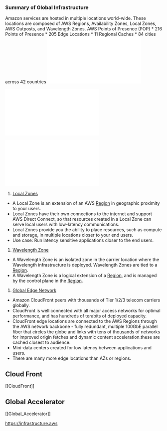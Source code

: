 ### Summary of Global Infrastructure

Amazon services are hosted in multiple locations world-wide. These locations are composed of AWS Regions, Availability Zones, Local Zones, AWS Outposts, and Wavelength Zones.
AWS Points of Presence (POP)
	  * 216 Points of Presence
	  * 205 Edge Locations
	  * 11 Regional Caches
	  * 84 cities across 42 countries
![AWS Region](AWS%20Region.md)

![AZ](AZ.md)

![DataCenter](DataCenter.md)

1. [Local Zones](https://aws.amazon.com/about-aws/global-infrastructure/localzones/)

* A Local Zone is an extension of an AWS [Region](Region.md) in geographic proximity to your users.
* Local Zones have their own connections to the internet and support AWS Direct Connect, so that resources created in a Local Zone can serve local users with low-latency communications.
* Local Zones provide you the ability to place resources, such as compute and storage, in multiple locations closer to your end users.
* Use case: Run latency sensitive applications closer to the end users.

1. [Wavelength Zone](https://docs.aws.amazon.com/AWSEC2/latest/UserGuide/using-regions-availability-zones.html#concepts-wavelength-zones)

* A Wavelength Zone is an isolated zone in the carrier location where the Wavelength infrastructure is deployed. Wavelength Zones are tied to a [Region](Region.md).
* A Wavelength Zone is a logical extension of a [Region](Region.md), and is managed by the control plane in the [Region](Region.md).

1. [Global Edge Network](https://aws.amazon.com/cloudfront/features/?p=ugi&l=na&whats-new-cloudfront.sort-by=item.additionalFields.postDateTime&whats-new-cloudfront.sort-order=desc)

* Amazon CloudFront peers with thousands of Tier 1/2/3 telecom carriers globally.
* CloudFront is well connected with all major access networks for optimal performance, and has hundreds of terabits of deployed capacity.
* CloudFront edge locations are connected to the AWS Regions through the AWS network backbone - fully redundant, multiple 100GbE parallel fiber that circles the globe and links with tens of thousands of networks for improved origin fetches and dynamic content acceleration.these are cached closest to audience.
* Mini-data centers created for low latency between applications and users.
* There are many more edge locations than AZs or regions.	

## Cloud Front
[[CloudFront]]

## Global Accelerator
[[Global_Accelerator]]

https://infrastructure.aws